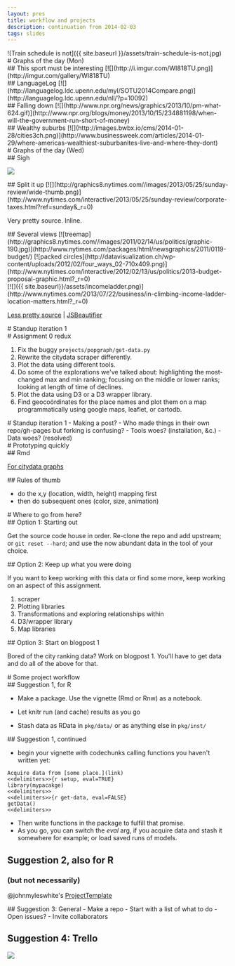 ```yaml
---
layout: pres
title: workflow and projects
description: continuation from 2014-02-03
tags: slides
---
```

<section>
![Train schedule is not]({{ site.baseurl }}/assets/train-schedule-is-not.jpg)
</section>
<section>
	<section>
# Graphs of the day (Mon)
</section>
	<section>
## This sport must be interesting
[![](http://i.imgur.com/WI818TU.png)](http://imgur.com/gallery/WI818TU)
</section>
	<section>
## LanguageLog
[![](http://languagelog.ldc.upenn.edu/myl/SOTU2014Compare.png)](http://languagelog.ldc.upenn.edu/nll/?p=10092)
</section>
	<section>
## Falling down
[![](http://www.npr.org/news/graphics/2013/10/pm-what-624.gif)](http://www.npr.org/blogs/money/2013/10/15/234881198/when-will-the-government-run-short-of-money)
</section>
	<section>
## Wealthy suburbs
[![](http://images.bwbx.io/cms/2014-01-28/cities3ch.png)](http://www.businessweek.com/articles/2014-01-29/where-americas-wealthiest-suburbanites-live-and-where-they-dont)		
</section>
</section>

<section>
	<section>
# Graphs of the day (Wed)
</section>
	<section>
## Sigh

[![](http://m.chronicle.com/img/photos/biz/05-Delta-Cost-daily.gif)](http://m.chronicle.com/article/Administrator-Hiring-Drove-28-/144519/)
</section>
	<section>
## Split it up
[![](http://graphics8.nytimes.com//images/2013/05/25/sunday-review/wide-thumb.png)](http://www.nytimes.com/interactive/2013/05/25/sunday-review/corporate-taxes.html?ref=sunday&_r=0)

Very pretty source. Inline.
</section>
	<section>
## Several views
[![treemap](http://graphics8.nytimes.com//images/2011/02/14/us/politics/graphic-190.jpg)](http://www.nytimes.com/packages/html/newsgraphics/2011/0119-budget/)
[![packed circles](http://datavisualization.ch/wp-content/uploads/2012/02/four_ways_02-710x409.png)](http://www.nytimes.com/interactive/2012/02/13/us/politics/2013-budget-proposal-graphic.html?_r=0)
</section>
	<section>
[![]({{ site.baseurl}}/assets/incomeladder.png)](http://www.nytimes.com/2013/07/22/business/in-climbing-income-ladder-location-matters.html?_r=0)

[Less pretty source](http://graphics8.nytimes.com/newsgraphics/2013/07/02/inequality/assets/charts.min.js?01) | [JSBeautifier](http://jsbeautifier.org)
</section>
</section>

<section>
	<section>
# Standup iteration 1
</section>
	<section>
# Assignment 0 redux

1. Fix the buggy `projects/popgraph/get-data.py` 
2. Rewrite the citydata scraper differently.
3. Plot the data using different tools.
4. Do some of the explorations we've talked about: highlighting the most-changed max and min ranking; focusing on the middle or lower ranks; looking at length of time of declines.
5. Plot the data using D3 or a D3 wrapper library.
6. Find geocoördinates for the place names and plot them on a map programmatically using google maps, leaflet, or cartodb.

</section>
	<section>
# Standup iteration 1
- Making a post? 
  - Who made things in their own repo/gh-pages but forking is confusing?
- Tools woes? (installation, &c.)
- Data woes? (resolved)

</section>
</section>

<section>
	<section>
# Prototyping quickly
</section>
	<section>
## Rmd

[For citydata graphs](https://github.com/malecki/edav/tree/gh-pages/projects/popgraph)
</section>
	<section>
## Rules of thumb

- do the x,y (location, width, height) mapping first
- then do subsequent ones (color, size, animation)

</section>
</section>

<section>
	<section>
# Where to go from here?
</section>
	<section>
## Option 1: Starting out

Get the source code house in order. Re-clone the repo and add upstream; or `git reset --hard`; and use the now abundant data in the tool of your choice.
</section>
	<section>
## Option 2: Keep up what you were doing

If you want to keep working with this data or find some more, keep working on an aspect of this assignment.

1. scraper
2. Plotting libraries
4. Transformations and exploring relationships within
5. D3/wrapper library
6. Map libraries

</section>
	<section>
## Option 3: Start on blogpost 1

Bored of the city ranking data? Work on blogpost 1. You'll have to get data and do all of the above for that.
</section>
</section>


<section>
	<section>
# Some project workflow
</section>
	<section>
## Suggestion 1, for R

- Make a package. Use the vignette (Rmd or Rnw) as a notebook.

- Let knitr run (and cache) results as you go

- Stash data as RData in `pkg/data/` or as anything else in `pkg/inst/`

</section>
	<section>
## Suggestion 1, continued

- begin your vignette with codechunks calling functions you haven't written yet: 

```
Acquire data from [some place.](link)
<<delimiters>>{r setup, eval=TRUE}
library(mypacakge)
<<delimiters>>
<<delimiters>>{r get-data, eval=FALSE}
getData()
<<delimiters>>
```

- Then write functions in the package to fulfill that promise.
- As you go, you can switch the *eval* arg, if you acquire data and stash it somewhere for example; or load saved runs of models.
</section>	
	<section>

## Suggestion 2, also for R

### (but not necessarily)

@johnmyleswhite's [ProjectTemplate](http://projecttemplate.net)
</section>
	<section>
## Suggestion 3: General
- Make a repo
- Start with a list of what to do
- Open issues?
- Invite collaborators
</section>
	<section>

## Suggestion 4: Trello

[![](https://d2k1ftgv7pobq7.cloudfront.net/images/bd87ee916375920ae72dffadbb10d412/logo-blue-lg.png)](https://trello.com)
</section>
</section>
